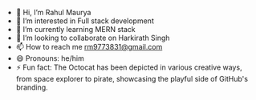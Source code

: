 - 👋 Hi, I’m Rahul Maurya
- 👀 I’m interested in Full stack development
- 🌱 I’m currently learning MERN stack
- 💞️ I’m looking to collaborate on Harkirath Singh
- 📫 How to reach me rm9773831@gmail.com
- 😄 Pronouns: he/him
- ⚡ Fun fact: The Octocat has been depicted in various creative ways, from space explorer to pirate, showcasing the playful side of GitHub's branding.

<!---
RahulMaurya89/RahulMaurya89 is a ✨ special ✨ repository because its `README.md` (this file) appears on your GitHub profile.
You can click the Preview link to take a look at your changes.
--->
